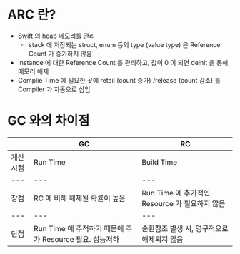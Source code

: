 # ARC 란?
- Swift 의 heap 메모리를 관리
  - stack 에 저장되는 struct, enum 등의 type (value type) 은 Reference Count 가 증가하지 않음
- Instance 에 대한 Reference Count 를 관리하고, 값이 0 이 되면 deinit 을 통해 메모리 해제
- Complie Time 에 필요한 곳에 retail (count 증가) /release (count 감소) 를 Compiler 가 자동으로 삽입
# GC 와의 차이점
||GC|RC|
|---|---|---|
|계산시점|Run Time|Build Time|
|---|---|---|
|장점|RC 에 비해 해제될 확률이 높음|Run Time 에 추가적인 Resource 가 필요하지 않음|
|---|---|---|
|단점|Run Time 에 추적하기 때문에 추가 Resource 필요. 성능저하|순환참조 발생 시, 영구적으로 해제되지 않음|

